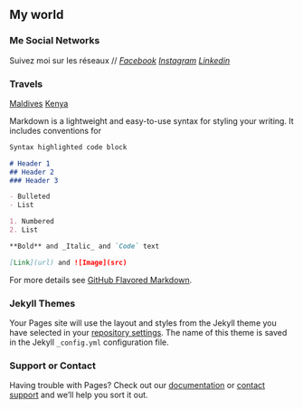 ## My world 

### **Me Social Networks**
Suivez moi sur les réseaux // [_Facebook_](https://www.facebook.com/esther.bertin) [_Instagram_](https://www.instagram.com/twentyhate_/) [_Linkedin_](https://www.linkedin.com/in/esther-bertin-28785810b/) 


### Travels

[Maldives](src=«maldives.jpg»)
[Kenya](src=«maldives.jpg»)

Markdown is a lightweight and easy-to-use syntax for styling your writing. It includes conventions for

```markdown
Syntax highlighted code block

# Header 1
## Header 2
### Header 3

- Bulleted
- List

1. Numbered
2. List

**Bold** and _Italic_ and `Code` text

[Link](url) and ![Image](src)
```

For more details see [GitHub Flavored Markdown](https://guides.github.com/features/mastering-markdown/).

### Jekyll Themes

Your Pages site will use the layout and styles from the Jekyll theme you have selected in your [repository settings](https://github.com/Estherbrtn33/estherbrtn33.github.io/settings). The name of this theme is saved in the Jekyll `_config.yml` configuration file.

### Support or Contact

Having trouble with Pages? Check out our [documentation](https://help.github.com/categories/github-pages-basics/) or [contact support](https://github.com/contact) and we’ll help you sort it out.


